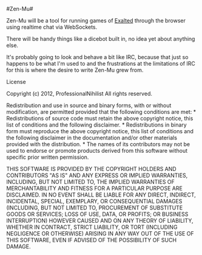 #Zen-Mu#

Zen-Mu will be a tool for running games of [Exalted](http://en.wikipedia.org/wiki/Exalted) through the browser using realtime chat via WebSockets.   

There will be handy things like a dicebot built in, no idea yet about anything else. 

It's probably going to look and behave a bit like IRC, because that just so happens to be what I'm used to and the frustrations at the limitations of IRC for this is where the desire to write Zen-Mu grew from.

License

Copyright (c) 2012, ProfessionalNihilist
All rights reserved.

Redistribution and use in source and binary forms, with or without
modification, are permitted provided that the following conditions are met:
    * Redistributions of source code must retain the above copyright
      notice, this list of conditions and the following disclaimer.
    * Redistributions in binary form must reproduce the above copyright
      notice, this list of conditions and the following disclaimer in the
      documentation and/or other materials provided with the distribution.
    * The names of its contributors may not be used to endorse or promote products
      derived from this software without specific prior written permission.

THIS SOFTWARE IS PROVIDED BY THE COPYRIGHT HOLDERS AND CONTRIBUTORS "AS IS" AND
ANY EXPRESS OR IMPLIED WARRANTIES, INCLUDING, BUT NOT LIMITED TO, THE IMPLIED
WARRANTIES OF MERCHANTABILITY AND FITNESS FOR A PARTICULAR PURPOSE ARE
DISCLAIMED. IN NO EVENT SHALL <COPYRIGHT HOLDER> BE LIABLE FOR ANY
DIRECT, INDIRECT, INCIDENTAL, SPECIAL, EXEMPLARY, OR CONSEQUENTIAL DAMAGES
(INCLUDING, BUT NOT LIMITED TO, PROCUREMENT OF SUBSTITUTE GOODS OR SERVICES;
LOSS OF USE, DATA, OR PROFITS; OR BUSINESS INTERRUPTION) HOWEVER CAUSED AND
ON ANY THEORY OF LIABILITY, WHETHER IN CONTRACT, STRICT LIABILITY, OR TORT
(INCLUDING NEGLIGENCE OR OTHERWISE) ARISING IN ANY WAY OUT OF THE USE OF THIS
SOFTWARE, EVEN IF ADVISED OF THE POSSIBILITY OF SUCH DAMAGE.